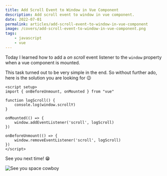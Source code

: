 ```yaml
---
title: Add Scroll Event to Window in Vue Component
description: Add scroll event to window in vue component.
date: 2022-07-01
permalink: articles/add-scroll-event-to-window-in-vue-component
image: /covers/add-scroll-event-to-window-in-vue-component.png
tags: 
    - javascript
    - vue
---
```


Today I learned how to add a *on scroll* event listener to the `window` property when a vue component is mounted.

<!-- more -->

This task turned out to be very simple in the end. So without further ado, here is the solution you are looking for 😉

```vue
<script setup>
import { onBeforeUnmount, onMounted } from "vue"

function logScroll() {
    console.log(window.scrollY)
}

onMounted(() => {
    window.addEventListener('scroll', logScroll)
})

onBeforeUnmount(() => {
    window.removeEventListener('scroll', logScroll)
})
</script>
```

See you next time! 😁

![See you space cowboy](https://c.tenor.com/l2B3a_CL4EYAAAAC/cowboy-bebop-spike-spiegel.gif)

